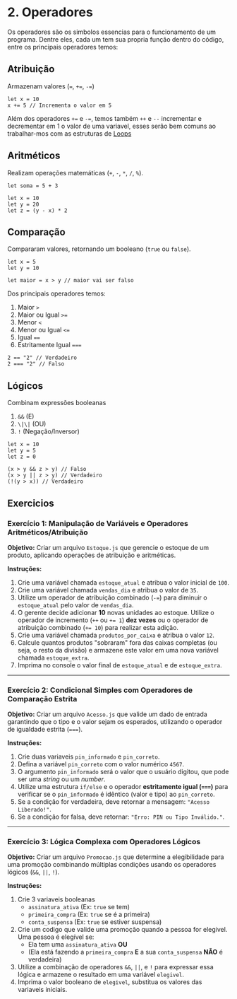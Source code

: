 # 2. Operadores

Os operadores são os simbolos essencias para o funcionamento de um programa. Dentre eles, cada um tem sua propria função dentro do código, entre os principais operadores temos:

## Atribuição 
Armazenam valores (`=`, `+=`, `-=`)

```Js
let x = 10
x += 5 // Incrementa o valor em 5
```

Além dos operadores `+=` e `-=`, temos também `++` e `--` incrementar e decrementar em 1 o valor de uma variavel, esses serão bem comuns ao trabalhar-mos com as estruturas de [Loops](/JAVASCRIPT/Loops/README.md)

## Aritméticos
Realizam operações matemáticas (`+`, `-`, `*`, `/`, `%`). 

```Js
let soma = 5 + 3
```

```Js
let x = 10
let y = 20
let z = (y - x) * 2
```

## Comparação

Compararam valores, retornando um booleano (`true` ou `false`).

```Js
let x = 5
let y = 10

let maior = x > y // maior vai ser falso
```

Dos principais operadores temos:
1. Maior `>`
2. Maior ou Igual `>=`
3. Menor `<`
4. Menor ou Igual `<=`
5. Igual `==`
6. Estritamente Igual `===`

```Js
2 == "2" // Verdadeiro
2 === "2" // Falso
```

## Lógicos

Combinam expressões booleanas 
1. `&&` (E)
2. `\|\|` (OU)
3. `!` (Negação/Inversor)

```Js
let x = 10
let y = 5
let z = 0

(x > y && z > y) // Falso
(x > y || z > y) // Verdadeiro
(!(y > x)) // Verdadeiro
```


## Exercicios

### Exercício 1: Manipulação de Variáveis e Operadores Aritméticos/Atribuição

**Objetivo:** Criar um arquivo `Estoque.js` que gerencie o estoque de um produto, aplicando operações de atribuição e aritméticas.

**Instruções:**

1.  Crie uma variável chamada `estoque_atual` e atribua o valor inicial de `100`.
2.  Crie uma variável chamada `vendas_dia` e atribua o valor de `35`.
3.  Utilize um operador de atribuição combinado (`-=`) para diminuir o `estoque_atual` pelo valor de `vendas_dia`.
4.  O gerente decide adicionar **10** novas unidades ao estoque. Utilize o operador de incremento (`++` ou `+= 1`) **dez vezes** ou o operador de atribuição combinado (`+= 10`) para realizar esta adição.
5.  Crie uma variável chamada `produtos_por_caixa` e atribua o valor `12`.
6.  Calcule quantos produtos "sobraram" fora das caixas completas (ou seja, o resto da divisão) e armazene este valor em uma nova variável chamada `estoque_extra`.
7.  Imprima no console o valor final de `estoque_atual` e de `estoque_extra`.


-----

### Exercício 2: Condicional Simples com Operadores de Comparação Estrita

**Objetivo:** Criar um arquivo `Acesso.js` que valide um dado de entrada garantindo que o tipo e o valor sejam os esperados, utilizando o operador de igualdade estrita (`===`).

**Instruções:**

1.  Crie duas variaveis `pin_informado` e `pin_correto`.
2.  Defina a variável `pin_correto` com o valor numérico `4567`.
3.  O argumento `pin_informado` será o valor que o usuário digitou, que pode ser uma *string* ou um *number*.
4.  Utilize uma estrutura `if/else` e o operador **estritamente igual (`===`)** para verificar se o `pin_informado` é idêntico (valor e tipo) ao `pin_correto`.
5.  Se a condição for verdadeira, deve retornar a mensagem: `"Acesso Liberado!"`.
6.  Se a condição for falsa, deve retornar: `"Erro: PIN ou Tipo Inválido."`.


-----

### Exercício 3: Lógica Complexa com Operadores Lógicos

**Objetivo:** Criar um arquivo `Promocao.js` que determine a elegibilidade para uma promoção combinando múltiplas condições usando os operadores lógicos (`&&`, `||`, `!`).

**Instruções:**

1.  Crie 3 variaveis booleanas
      * `assinatura_ativa` (Ex: `true` se tem)
      * `primeira_compra` (Ex: `true` se é a primeira)
      * `conta_suspensa` (Ex: `true` se estiver suspensa)
2.  Crie um codigo que valide uma promoção quando a pessoa for elegivel. Uma pessoa é elegível se:
      * Ela tem uma `assinatura_ativa` **OU**
      * (Ela está fazendo a `primeira_compra` **E** a sua `conta_suspensa` **NÃO** é verdadeira)
3.  Utilize a combinação de operadores `&&`, `||`, e `!` para expressar essa lógica e armazene o resultado em uma variável `elegivel`.
4.  Imprima o valor booleano de `elegivel`, substitua os valores das variaveis iniciais.